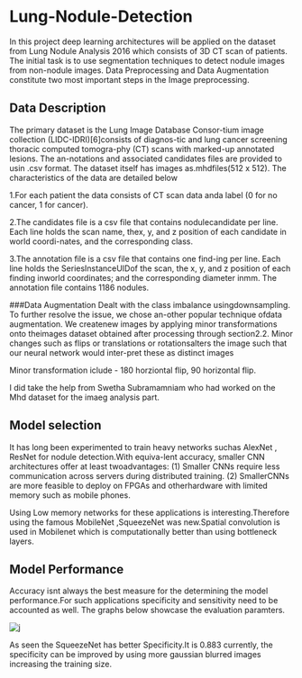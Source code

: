 # Lung-Nodule-Detection

 In this project deep learning architectures will be applied on the dataset from Lung Nodule Analysis 2016 which consists of 3D CT scan of patients. The initial task is to use segmentation techniques to detect nodule images from non-nodule images. Data Preprocessing and Data Augmentation constitute two most important steps in the Image preprocessing.
 
## Data Description
The primary dataset is the Lung Image Database Consor-tium image collection (LIDC-IDRI)[6]consists of diagnos-tic and lung cancer screening thoracic computed tomogra-phy (CT) scans with marked-up annotated lesions. The an-notations and associated candidates files are provided to usin .csv format.  The dataset itself has images as.mhdfiles(512  x  512).   The  characteristics  of  the  data  are  detailed below

1.For each patient the data consists of CT scan data anda label (0 for no cancer, 1 for cancer).

2.The candidates file is a csv file that contains nodulecandidate per line. Each line holds the scan name, thex, y, and z position of each candidate in world coordi-nates, and the corresponding class.

3.The annotation file is a csv file that contains one find-ing per line.  Each line holds the SeriesInstanceUIDof the scan, the x, y, and z position of each finding inworld coordinates; and the corresponding diameter inmm. The annotation file contains 1186 nodules.

###Data Augmentation 
Dealt  with  the  class  imbalance  usingdownsampling.  To further resolve the issue, we chose an-other popular technique ofdata augmentation.  We createnew  images  by  applying  minor  transformations  onto  theimages  dataset  obtained  after  processing  through  section2.2. Minor changes such as flips or translations or rotationsalters the image such that our neural network would inter-pret these as distinct images

Minor transformation iclude - 180 horziontal flip, 90 horizontal flip. 

I did take the help from Swetha Subramamniam who had worked on the Mhd dataset for the imaeg analysis part. 

## Model selection

It has long been experimented to train heavy networks suchas  AlexNet  ,  ResNet  for  nodule  detection.With  equiva-lent accuracy, smaller CNN architectures offer at least twoadvantages:   (1)  Smaller  CNNs  require  less  communication across servers during distributed training.  (2) SmallerCNNs  are  more  feasible  to  deploy  on  FPGAs  and  otherhardware with limited memory such as mobile phones.

Using Low memory networks for these applications is interesting.Therefore using the famous MobileNet ,SqueezeNet was new.Spatial convolution is used in Mobilenet which is computationally better than using bottleneck layers. 


## Model Performance

Accuracy isnt always the best measure for the determining the model performance.For such applications specificity and sensitivity need to be accounted as well. The graphs below showcase the evaluation paramters. 


![j](https://user-images.githubusercontent.com/25079132/61990538-66aba100-b010-11e9-8688-07b1e22b205f.JPG)

As seen the SqueezeNet has better Specificity.It is 0.883 currently, the specificity can be improved by using more gaussian blurred images increasing the training size. 





